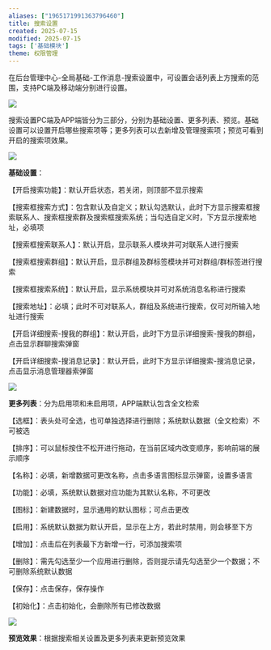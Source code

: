 ```yaml
---
aliases: ["1965171991363796460"]
title: 搜索设置
created: 2025-07-15
modified: 2025-07-15
tags: ['基础模块']
theme: 权限管理
---
```


在后台管理中心-全局基础-工作消息-搜索设置中，可设置会话列表上方搜索的范围，支持PC端及移动端分别进行设置。

![](https://myhelpdoc.oss-cn-heyuan.aliyuncs.com/mdimages/50323be4aaeb13e647269bd7588c1605.jpg)

搜索设置PC端及APP端皆分为三部分，分别为基础设置、更多列表、预览。基础设置可以设置开启哪些搜索项等；更多列表可以去新增及管理搜索项；预览可看到开启的搜索项效果。

![](https://myhelpdoc.oss-cn-heyuan.aliyuncs.com/mdimages/e6a7d072562effc417219b7b5a21fb33.jpg)

**基础设置**：

【开启搜索功能】：默认开启状态，若关闭，则顶部不显示搜索

【搜索框搜索方式】：包含默认及自定义；默认勾选默认，此时下方显示搜索框搜索联系人、搜索框搜索群及搜索框搜索系统；当勾选自定义时，下方显示搜索地址，必填项

【搜索框搜索联系人】：默认开启，显示联系人模块并可对联系人进行搜索

【搜索框搜索群组】：默认开启，显示群组及群标签模块并可对群组/群标签进行搜索

【搜索框搜索系统】：默认开启，显示系统模块并可对系统消息名称进行搜索

【搜索地址】：必填；此时不可对联系人，群组及系统进行搜索，仅可对所输入地址进行搜索

【开启详细搜索-搜我的群组】：默认开启，此时下方显示详细搜索-搜我的群组，点击显示群聊搜索弹窗

【开启详细搜索-搜消息记录】：默认开启，此时下方显示详细搜索-搜消息记录，点击显示消息管理器索弹窗

![](https://myhelpdoc.oss-cn-heyuan.aliyuncs.com/mdimages/36cea8c6c699369620066e5646c43b8f.jpg)

**更多列表**：分为启用项和未启用项，APP端默认包含全文检索

【选框】：表头处可全选，也可单独选择进行删除；系统默认数据（全文检索）不可被选

【排序】：可以鼠标按住不松开进行拖动，在当前区域内改变顺序，影响前端的展示顺序

【名称】：必填，新增数据可更改名称，点击多语言图标显示弹窗，设置多语言

【功能】：必填，系统默认数据对应功能为其默认名称，不可更改

【图标】：新建数据时，显示通用的默认图标；可点击更改

【启用】：系统默认数据为默认开启，显示在上方，若此时禁用，则会移至下方

【增加】：点击后在列表最下方新增一行，可添加搜索项

【删除】：需先勾选至少一个应用进行删除，否则提示请先勾选至少一个数据；不可删除系统默认数据

【保存】：点击保存，保存操作

【初始化】：点击初始化，会删除所有已修改数据

![](https://myhelpdoc.oss-cn-heyuan.aliyuncs.com/mdimages/9bd5bf0154dfcadb0780bf34f865c9de.jpg)

**预览效果**：根据搜索相关设置及更多列表来更新预览效果

